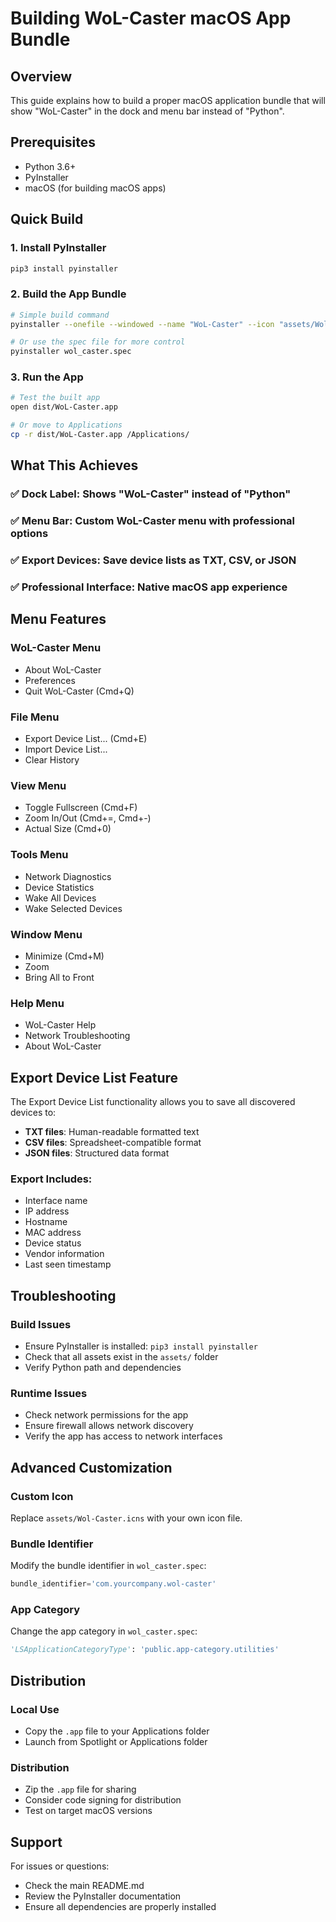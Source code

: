 # Building WoL-Caster macOS App Bundle

## Overview
This guide explains how to build a proper macOS application bundle that will show "WoL-Caster" in the dock and menu bar instead of "Python".

## Prerequisites
- Python 3.6+
- PyInstaller
- macOS (for building macOS apps)

## Quick Build

### 1. Install PyInstaller
```bash
pip3 install pyinstaller
```

### 2. Build the App Bundle
```bash
# Simple build command
pyinstaller --onefile --windowed --name "WoL-Caster" --icon "assets/Wol-Caster.icns" wol_caster.py

# Or use the spec file for more control
pyinstaller wol_caster.spec
```

### 3. Run the App
```bash
# Test the built app
open dist/WoL-Caster.app

# Or move to Applications
cp -r dist/WoL-Caster.app /Applications/
```

## What This Achieves

### ✅ **Dock Label**: Shows "WoL-Caster" instead of "Python"
### ✅ **Menu Bar**: Custom WoL-Caster menu with professional options
### ✅ **Export Devices**: Save device lists as TXT, CSV, or JSON
### ✅ **Professional Interface**: Native macOS app experience

## Menu Features

### **WoL-Caster Menu**
- About WoL-Caster
- Preferences
- Quit WoL-Caster (Cmd+Q)

### **File Menu**
- Export Device List... (Cmd+E)
- Import Device List...
- Clear History

### **View Menu**
- Toggle Fullscreen (Cmd+F)
- Zoom In/Out (Cmd+=, Cmd+-)
- Actual Size (Cmd+0)

### **Tools Menu**
- Network Diagnostics
- Device Statistics
- Wake All Devices
- Wake Selected Devices

### **Window Menu**
- Minimize (Cmd+M)
- Zoom
- Bring All to Front

### **Help Menu**
- WoL-Caster Help
- Network Troubleshooting
- About WoL-Caster

## Export Device List Feature

The Export Device List functionality allows you to save all discovered devices to:

- **TXT files**: Human-readable formatted text
- **CSV files**: Spreadsheet-compatible format
- **JSON files**: Structured data format

### Export Includes:
- Interface name
- IP address
- Hostname
- MAC address
- Device status
- Vendor information
- Last seen timestamp

## Troubleshooting

### Build Issues
- Ensure PyInstaller is installed: `pip3 install pyinstaller`
- Check that all assets exist in the `assets/` folder
- Verify Python path and dependencies

### Runtime Issues
- Check network permissions for the app
- Ensure firewall allows network discovery
- Verify the app has access to network interfaces

## Advanced Customization

### Custom Icon
Replace `assets/Wol-Caster.icns` with your own icon file.

### Bundle Identifier
Modify the bundle identifier in `wol_caster.spec`:
```python
bundle_identifier='com.yourcompany.wol-caster'
```

### App Category
Change the app category in `wol_caster.spec`:
```python
'LSApplicationCategoryType': 'public.app-category.utilities'
```

## Distribution

### Local Use
- Copy the `.app` file to your Applications folder
- Launch from Spotlight or Applications folder

### Distribution
- Zip the `.app` file for sharing
- Consider code signing for distribution
- Test on target macOS versions

## Support

For issues or questions:
- Check the main README.md
- Review the PyInstaller documentation
- Ensure all dependencies are properly installed




